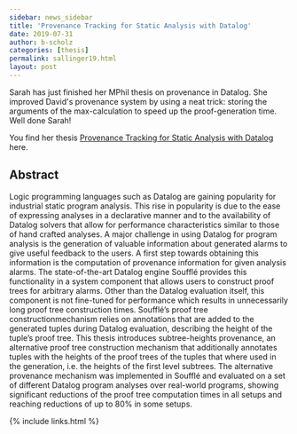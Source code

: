 ```yaml
---
sidebar: news_sidebar
title: 'Provenance Tracking for Static Analysis with Datalog'
date: 2019-07-31
author: b-scholz
categories: [thesis]
permalink: sallinger19.html
layout: post
---
```


Sarah has just finished her MPhil thesis on provenance in Datalog. 
She improved David's provenance system by using a neat trick:
storing the arguments of the max-calculation to speed up 
the proof-generation time. Well done Sarah!

You find her thesis [Provenance Tracking for Static Analysis
with Datalog](/pdf/thesis_sallinger.pdf) here.  

## Abstract 
Logic programming languages such as Datalog are gaining popularity for industrial static program
analysis. This rise in popularity is due to the ease of expressing analyses in a declarative
manner and to the availability of Datalog solvers that allow for performance characteristics
similar to those of hand crafted analyses.
A major challenge in using Datalog for program analysis is the generation of valuable information
about generated alarms to give useful feedback to the users. A first step towards
obtaining this information is the computation of provenance information for given analysis
alarms. The state-of-the-art Datalog engine Soufflé provides this functionality in a system
component that allows users to construct proof trees for arbitrary alarms.
Other than the Datalog evaluation itself, this component is not fine-tuned for performance
which results in unnecessarily long proof tree construction times. Soufflé’s proof tree constructionmechanism
relies on annotations that are added to the generated tuples during Datalog
evaluation, describing the height of the tuple’s proof tree.
This thesis introduces subtree-heights provenance, an alternative proof tree construction
mechanism that additionally annotates tuples with the heights of the proof trees of the tuples
that where used in the generation, i.e. the heights of the first level subtrees.
The alternative provenance mechanism was implemented in Soufflé and evaluated on a
set of different Datalog program analyses over real-world programs, showing significant reductions
of the proof tree computation times in all setups and reaching reductions of up to
80% in some setups.


{% include links.html %}

